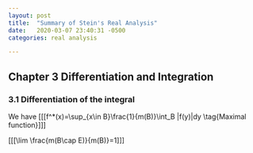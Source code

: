 ```yaml
---
layout: post
title:  "Summary of Stein's Real Analysis"
date:   2020-03-07 23:40:31 -0500
categories: real analysis 

---
```


## Chapter 3 Differentiation and Integration

### 3.1 Differentiation of the integral



We have [[[f^*(x)=\sup_{x\in B}\frac{1}{m(B)}\int_B |f(y)|dy \tag{Maximal function}]]]

[[[\lim \frac{m(B\cap E)}{m(B)}=1]]]